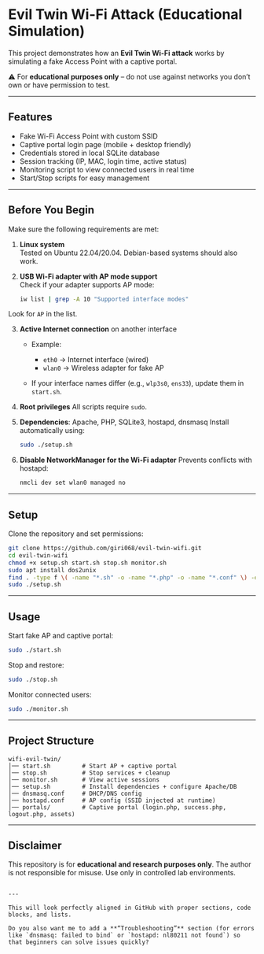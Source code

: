 
# Evil Twin Wi-Fi Attack (Educational Simulation)

This project demonstrates how an **Evil Twin Wi-Fi attack** works by simulating a fake Access Point with a captive portal.  

⚠️ For **educational purposes only** – do not use against networks you don’t own or have permission to test.

---

## Features
- Fake Wi-Fi Access Point with custom SSID  
- Captive portal login page (mobile + desktop friendly)  
- Credentials stored in local SQLite database  
- Session tracking (IP, MAC, login time, active status)  
- Monitoring script to view connected users in real time  
- Start/Stop scripts for easy management  

---

## Before You Begin
Make sure the following requirements are met:

1. **Linux system**  
   Tested on Ubuntu 22.04/20.04. Debian-based systems should also work.  

2. **USB Wi-Fi adapter with AP mode support**  
   Check if your adapter supports AP mode:  
   ```bash
   iw list | grep -A 10 "Supported interface modes"
   

Look for `AP` in the list.

3. **Active Internet connection** on another interface

   * Example:

     * `eth0` → Internet interface (wired)
     * `wlan0` → Wireless adapter for fake AP
   * If your interface names differ (e.g., `wlp3s0`, `ens33`), update them in `start.sh`.

4. **Root privileges**
   All scripts require `sudo`.

5. **Dependencies**: Apache, PHP, SQLite3, hostapd, dnsmasq
   Install automatically using:

   ```bash
   sudo ./setup.sh
   ```

6. **Disable NetworkManager for the Wi-Fi adapter**
   Prevents conflicts with hostapd:

   ```bash
   nmcli dev set wlan0 managed no
   ```

---

## Setup

Clone the repository and set permissions:

```bash
git clone https://github.com/giri068/evil-twin-wifi.git
cd evil-twin-wifi
chmod +x setup.sh start.sh stop.sh monitor.sh
sudo apt install dos2unix
find . -type f \( -name "*.sh" -o -name "*.php" -o -name "*.conf" \) -exec dos2unix {} \;
sudo ./setup.sh
```

---

## Usage

Start fake AP and captive portal:

```bash
sudo ./start.sh
```

Stop and restore:

```bash
sudo ./stop.sh
```

Monitor connected users:

```bash
sudo ./monitor.sh
```

---

## Project Structure

```
wifi-evil-twin/
│── start.sh         # Start AP + captive portal
│── stop.sh          # Stop services + cleanup
│── monitor.sh       # View active sessions
│── setup.sh         # Install dependencies + configure Apache/DB
│── dnsmasq.conf     # DHCP/DNS config
│── hostapd.conf     # AP config (SSID injected at runtime)
│── portals/         # Captive portal (login.php, success.php, logout.php, assets)
```

---

## Disclaimer

This repository is for **educational and research purposes only**.
The author is not responsible for misuse. Use only in controlled lab environments.

```

---

This will look perfectly aligned in GitHub with proper sections, code blocks, and lists.  

Do you also want me to add a **“Troubleshooting”** section (for errors like `dnsmasq: failed to bind` or `hostapd: nl80211 not found`) so that beginners can solve issues quickly?
```


